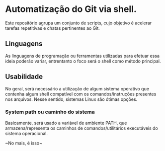 # Automatização do Git via shell.

Este repositório agrupa um conjunto de scripts, cujo objetivo é acelerar tarefas repetitivas e chatas pertinentes ao Git.

## Linguagens

As linguagens de programação ou ferramentas utilizadas para efetuar
essa ideia poderão variar, entrentanto o foco será o shell como
método principal.

## Usabilidade

No geral, será necessário a utilização de algum sistema operativo que
contenha algum shell compatível com os comandos/instruções presentes
nos arquivos. Nesse sentido, sistemas Linux são ótimas opções.

### System path ou caminho do sistema

Basicamente, será usado a variável de ambiente PATH, que armazena/representa
os caminhos de comandos/utilitários executáveis do sistema operacional.

~No mais, é isso~
